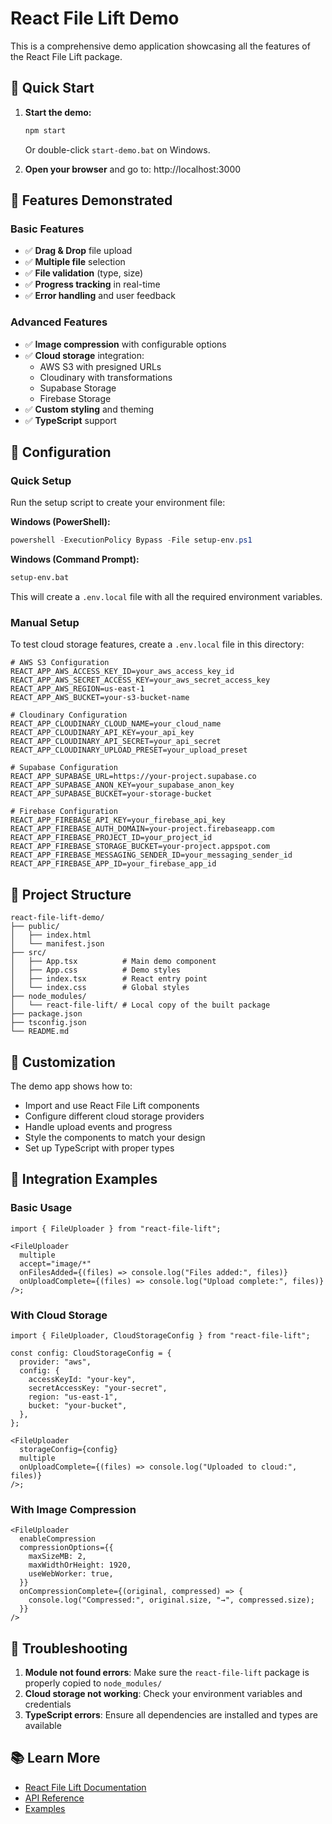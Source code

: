 # React File Lift Demo

This is a comprehensive demo application showcasing all the features of the React File Lift package.

## 🚀 Quick Start

1. **Start the demo:**

   ```bash
   npm start
   ```

   Or double-click `start-demo.bat` on Windows.

2. **Open your browser** and go to: http://localhost:3000

## 🎯 Features Demonstrated

### Basic Features

- ✅ **Drag & Drop** file upload
- ✅ **Multiple file** selection
- ✅ **File validation** (type, size)
- ✅ **Progress tracking** in real-time
- ✅ **Error handling** and user feedback

### Advanced Features

- ✅ **Image compression** with configurable options
- ✅ **Cloud storage** integration:
  - AWS S3 with presigned URLs
  - Cloudinary with transformations
  - Supabase Storage
  - Firebase Storage
- ✅ **Custom styling** and theming
- ✅ **TypeScript** support

## 🔧 Configuration

### Quick Setup

Run the setup script to create your environment file:

**Windows (PowerShell):**

```powershell
powershell -ExecutionPolicy Bypass -File setup-env.ps1
```

**Windows (Command Prompt):**

```cmd
setup-env.bat
```

This will create a `.env.local` file with all the required environment variables.

### Manual Setup

To test cloud storage features, create a `.env.local` file in this directory:

```env
# AWS S3 Configuration
REACT_APP_AWS_ACCESS_KEY_ID=your_aws_access_key_id
REACT_APP_AWS_SECRET_ACCESS_KEY=your_aws_secret_access_key
REACT_APP_AWS_REGION=us-east-1
REACT_APP_AWS_BUCKET=your-s3-bucket-name

# Cloudinary Configuration
REACT_APP_CLOUDINARY_CLOUD_NAME=your_cloud_name
REACT_APP_CLOUDINARY_API_KEY=your_api_key
REACT_APP_CLOUDINARY_API_SECRET=your_api_secret
REACT_APP_CLOUDINARY_UPLOAD_PRESET=your_upload_preset

# Supabase Configuration
REACT_APP_SUPABASE_URL=https://your-project.supabase.co
REACT_APP_SUPABASE_ANON_KEY=your_supabase_anon_key
REACT_APP_SUPABASE_BUCKET=your-storage-bucket

# Firebase Configuration
REACT_APP_FIREBASE_API_KEY=your_firebase_api_key
REACT_APP_FIREBASE_AUTH_DOMAIN=your-project.firebaseapp.com
REACT_APP_FIREBASE_PROJECT_ID=your_project_id
REACT_APP_FIREBASE_STORAGE_BUCKET=your-project.appspot.com
REACT_APP_FIREBASE_MESSAGING_SENDER_ID=your_messaging_sender_id
REACT_APP_FIREBASE_APP_ID=your_firebase_app_id
```

## 📁 Project Structure

```
react-file-lift-demo/
├── public/
│   ├── index.html
│   └── manifest.json
├── src/
│   ├── App.tsx          # Main demo component
│   ├── App.css          # Demo styles
│   ├── index.tsx        # React entry point
│   └── index.css        # Global styles
├── node_modules/
│   └── react-file-lift/ # Local copy of the built package
├── package.json
├── tsconfig.json
└── README.md
```

## 🎨 Customization

The demo app shows how to:

- Import and use React File Lift components
- Configure different cloud storage providers
- Handle upload events and progress
- Style the components to match your design
- Set up TypeScript with proper types

## 🔗 Integration Examples

### Basic Usage

```tsx
import { FileUploader } from "react-file-lift";

<FileUploader
  multiple
  accept="image/*"
  onFilesAdded={(files) => console.log("Files added:", files)}
  onUploadComplete={(files) => console.log("Upload complete:", files)}
/>;
```

### With Cloud Storage

```tsx
import { FileUploader, CloudStorageConfig } from "react-file-lift";

const config: CloudStorageConfig = {
  provider: "aws",
  config: {
    accessKeyId: "your-key",
    secretAccessKey: "your-secret",
    region: "us-east-1",
    bucket: "your-bucket",
  },
};

<FileUploader
  storageConfig={config}
  multiple
  onUploadComplete={(files) => console.log("Uploaded to cloud:", files)}
/>;
```

### With Image Compression

```tsx
<FileUploader
  enableCompression
  compressionOptions={{
    maxSizeMB: 2,
    maxWidthOrHeight: 1920,
    useWebWorker: true,
  }}
  onCompressionComplete={(original, compressed) => {
    console.log("Compressed:", original.size, "→", compressed.size);
  }}
/>
```

## 🐛 Troubleshooting

1. **Module not found errors**: Make sure the `react-file-lift` package is properly copied to `node_modules/`
2. **Cloud storage not working**: Check your environment variables and credentials
3. **TypeScript errors**: Ensure all dependencies are installed and types are available

## 📚 Learn More

- [React File Lift Documentation](../README.md)
- [API Reference](../src/types/index.ts)
- [Examples](../examples/)
